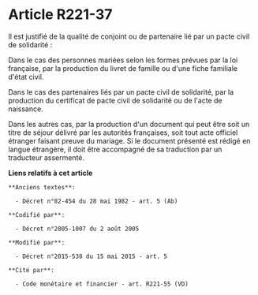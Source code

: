 # Article R221-37

Il est justifié de la qualité de conjoint ou de partenaire lié par un pacte civil de solidarité :

Dans le cas des personnes mariées selon les formes prévues par la loi française, par la production du livret de famille ou
d'une fiche familiale d'état civil.

Dans le cas des partenaires liés par un pacte civil de solidarité, par la production du certificat de pacte civil de
solidarité ou de l'acte de naissance.

Dans les autres cas, par la production d'un document qui peut être soit un titre de séjour délivré par les autorités
françaises, soit tout acte officiel étranger faisant preuve du mariage. Si le document présenté est rédigé en langue
étrangère, il doit être accompagné de sa traduction par un traducteur assermenté.

**Liens relatifs à cet article**

	**Anciens textes**:

	  - Décret n°82-454 du 28 mai 1982 - art. 5 (Ab)

	**Codifié par**:

	  - Décret n°2005-1007 du 2 août 2005

	**Modifié par**:

	  - Décret n°2015-538 du 15 mai 2015 - art. 5

	**Cité par**:

	  - Code monétaire et financier - art. R221-55 (VD)
